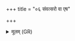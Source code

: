 +++
title = "०६ संवत्सरो वा एष"

+++
<details><summary>मूलम् (GR)</summary>

संवत्सरो वा एष संभृतो यद् अनड्वान् यद् अनडुद्व्रती ॥
</details>